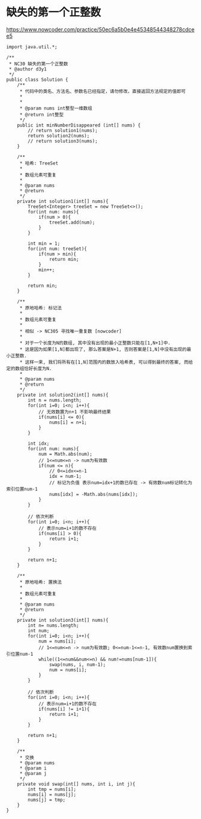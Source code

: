 # 缺失的第一个正整数
https://www.nowcoder.com/practice/50ec6a5b0e4e45348544348278cdcee5

    import java.util.*;
    
    /**
     * NC30 缺失的第一个正整数
     * @author d3y1
     */
    public class Solution {
        /**
         * 代码中的类名、方法名、参数名已经指定，请勿修改，直接返回方法规定的值即可
         *
         *
         * @param nums int整型一维数组
         * @return int整型
         */
        public int minNumberDisappeared (int[] nums) {
            // return solution1(nums);
            return solution2(nums);
            // return solution3(nums);
        }
    
        /**
         * 哈希: TreeSet
         * 
         * 数组元素可重复
         *
         * @param nums
         * @return
         */
        private int solution1(int[] nums){
            TreeSet<Integer> treeSet = new TreeSet<>();
            for(int num: nums){
                if(num > 0){
                    treeSet.add(num);
                }
            }
    
            int min = 1;
            for(int num: treeSet){
                if(num > min){
                    return min;
                }
                min++;
            }
    
            return min;
        }
    
        /**
         * 原地哈希: 标记法
         *
         * 数组元素可重复
         *
         * 相似 -> NC305 寻找唯一重复数 [nowcoder]
         *
         * 对于一个长度为N的数组, 其中没有出现的最小正整数只能在[1,N+1]中.
         * 这是因为如果[1,N]都出现了, 那么答案是N+1, 否则答案是[1,N]中没有出现的最小正整数.
         * 这样一来, 我们将所有在[1,N]范围内的数放入哈希表, 可以得到最终的答案, 而给定的数组恰好长度为N.
         *
         * @param nums
         * @return
         */
        private int solution2(int[] nums){
            int n = nums.length;
            for(int i=0; i<n; i++){
                // 无效数置为n+1 不影响最终结果
                if(nums[i] <= 0){
                    nums[i] = n+1;
                }
            }
    
            int idx;
            for(int num: nums){
                num = Math.abs(num);
                // 1<=num<=n -> num为有效数
                if(num <= n){
                    // 0<=idx<=n-1
                    idx = num-1;
                    // 标记为负值 表示num=idx+1的数已存在 -> 有效数num标记转化为索引位置num-1
                    nums[idx] = -Math.abs(nums[idx]);
                }
            }
    
            // 依次判断
            for(int i=0; i<n; i++){
                // 表示num=i+1的数不存在
                if(nums[i] > 0){
                    return i+1;
                }
            }
    
            return n+1;
        }
    
        /**
         * 原地哈希: 置换法
         *
         * 数组元素可重复
         *
         * @param nums
         * @return
         */
        private int solution3(int[] nums){
            int n= nums.length;
            int num;
            for(int i=0; i<n; i++){
                num = nums[i];
                // 1<=num<=n -> num为有效数; 0<=num-1<=n-1, 有效数num置换到索引位置num-1
                while((1<=num&&num<=n) && num!=nums[num-1]){
                    swap(nums, i, num-1);
                    num = nums[i];
                }
            }
    
            // 依次判断
            for(int i=0; i<n; i++){
                // 表示num=i+1的数不存在
                if(nums[i] != i+1){
                    return i+1;
                }
            }
    
            return n+1;
        }
    
        /**
         * 交换
         * @param nums
         * @param i
         * @param j
         */
        private void swap(int[] nums, int i, int j){
            int tmp = nums[i];
            nums[i] = nums[j];
            nums[j] = tmp;
        }
    }
    

